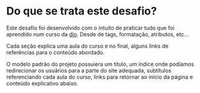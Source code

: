 # Do que se trata este desafio?

Este desafio foi desenvolvido com o intuíto de praticar tudo que foi aprendido num curso da [dio](https://www.dio.me/). Desde de tags, formatação, atributos, etc...

Cada seção explica uma aula do curso e no final, alguns links de referências para o conteúdo abordado.

O modelo padrão do projeto  possuiera um título, um índice onde podíamos redirecionar os usuários para a parte do site adequada, subtítulos referenciando cada aula do curso, links para retornar ao início da página e conteúdo explicativo abaixo.